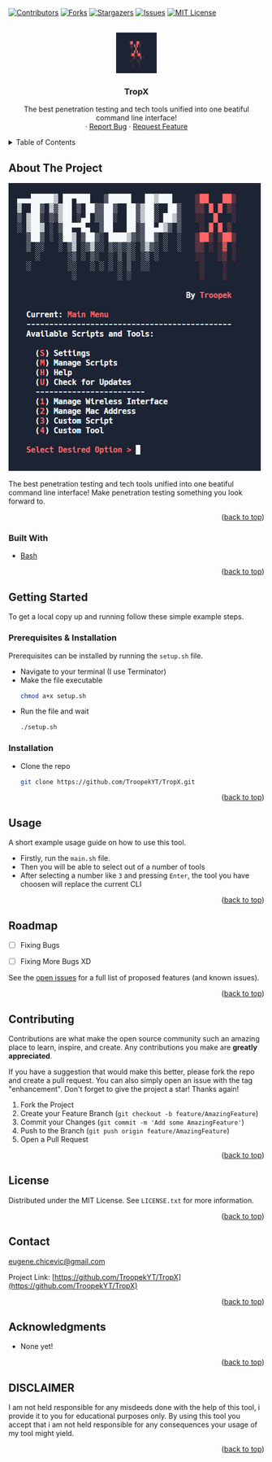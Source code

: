 <div id="top"></div>

[![Contributors][contributors-shield]][contributors-url]
[![Forks][forks-shield]][forks-url]
[![Stargazers][stars-shield]][stars-url]
[![Issues][issues-shield]][issues-url]
[![MIT License][license-shield]][license-url]




<!-- PROJECT LOGO -->
<br />
<div align="center">
  <a href="https://github.com/TroopekYT/TropX">
    <img src="images/logo.png" alt="logo" width="80" height="80">
  </a>

<h3 align="center">TropX</h3>

  <p align="center">
    The best penetration testing and tech tools unified into one beatiful command line interface!
    <br />
    ·
    <a href="https://github.com/TroopekYT/TropX/issues">Report Bug</a>
    ·
    <a href="https://github.com/TroopekYT/TropX/issues">Request Feature</a>
  </p>
</div>



<!-- TABLE OF CONTENTS -->
<details>
  <summary>Table of Contents</summary>
  <ol>
    <li>
      <a href="#about-the-project">About The Project</a>
      <ul>
        <li><a href="#built-with">Built With</a></li>
      </ul>
    </li>
    <li>
      <a href="#getting-started">Getting Started</a>
      <ul>
        <li><a href="#prerequisites">Prerequisites</a></li>
        <li><a href="#installation">Installation</a></li>
      </ul>
    </li>
    <li><a href="#usage">Usage</a></li>
    <li><a href="#roadmap">Roadmap</a></li>
    <li><a href="#contributing">Contributing</a></li>
    <li><a href="#license">License</a></li>
    <li><a href="#contact">Contact</a></li>
    <li><a href="#acknowledgments">Acknowledgments</a></li>
  </ol>
</details>



<!-- ABOUT THE PROJECT -->
## About The Project

<img src="images/image.png" alt="image">

The best penetration testing and tech tools unified into one beatiful command line interface! Make penetration testing something you look forward to. 

<p align="right">(<a href="#top">back to top</a>)</p>



### Built With

* [Bash](https://shellscript.sh/)

<p align="right">(<a href="#top">back to top</a>)</p>



<!-- GETTING STARTED -->
## Getting Started

To get a local copy up and running follow these simple example steps.

### Prerequisites & Installation

Prerequisites can be installed by running the `setup.sh` file.
* Navigate to your terminal (I use Terminator)
* Make the file executable
  ```sh
  chmod a+x setup.sh
  ```
* Run the file and wait
  ```sh
  ./setup.sh
  ```

### Installation

* Clone the repo
   ```sh
   git clone https://github.com/TroopekYT/TropX.git
   ```

<p align="right">(<a href="#top">back to top</a>)</p>



<!-- USAGE EXAMPLES -->
## Usage

A short example usage guide on how to use this tool.
* Firstly, run the `main.sh` file.
* Then you will be able to select out of a number of tools
* After selecting a number like `3` and pressing `Enter`, the tool you have choosen will replace the current CLI

<p align="right">(<a href="#top">back to top</a>)</p>



<!-- ROADMAP -->
## Roadmap

- [ ] Fixing Bugs
- [ ] Fixing More Bugs XD


See the [open issues](https://github.com/TroopekYT/TropX/issues) for a full list of proposed features (and known issues).

<p align="right">(<a href="#top">back to top</a>)</p>



<!-- CONTRIBUTING -->
## Contributing

Contributions are what make the open source community such an amazing place to learn, inspire, and create. Any contributions you make are **greatly appreciated**.

If you have a suggestion that would make this better, please fork the repo and create a pull request. You can also simply open an issue with the tag "enhancement".
Don't forget to give the project a star! Thanks again!

1. Fork the Project
2. Create your Feature Branch (`git checkout -b feature/AmazingFeature`)
3. Commit your Changes (`git commit -m 'Add some AmazingFeature'`)
4. Push to the Branch (`git push origin feature/AmazingFeature`)
5. Open a Pull Request

<p align="right">(<a href="#top">back to top</a>)</p>



<!-- LICENSE -->
## License

Distributed under the MIT License. See `LICENSE.txt` for more information.

<p align="right">(<a href="#top">back to top</a>)</p>



<!-- CONTACT -->
## Contact

eugene.chicevic@gmail.com

Project Link: [https://github.com/TroopekYT/TropX](https://github.com/TroopekYT/TropX)

<p align="right">(<a href="#top">back to top</a>)</p>



<!-- ACKNOWLEDGMENTS -->
## Acknowledgments

* None yet!

<p align="right">(<a href="#top">back to top</a>)</p>

<!-- DISCLAIMER -->
## DISCLAIMER

I am not held responsible for any misdeeds done with the help of this tool, i provide it to you for educational purposes only. By using this tool you accept that i am not held responsible for any consequences your usage of my tool might yield.

<p align="right">(<a href="#top">back to top</a>)</p>


<!-- MARKDOWN LINKS & IMAGES -->
<!-- https://www.markdownguide.org/basic-syntax/#reference-style-links -->
[contributors-shield]: https://img.shields.io/github/contributors/TroopekYT/TropX.svg?style=for-the-badge
[contributors-url]: https://github.com/TroopekYT/TropX/graphs/contributors
[forks-shield]: https://img.shields.io/github/forks/TroopekYT/TropX.svg?style=for-the-badge
[forks-url]: https://github.com/TroopekYT/TropX/network/members
[stars-shield]: https://img.shields.io/github/stars/TroopekYT/TropX.svg?style=for-the-badge
[stars-url]: https://github.com/TroopekYT/TropX/stargazers
[issues-shield]: https://img.shields.io/github/issues/TroopekYT/TropX.svg?style=for-the-badge
[issues-url]: https://github.com/TroopekYT/TropX/issues
[license-shield]: https://img.shields.io/github/license/TroopekYT/TropX.svg?style=for-the-badge
[license-url]: https://github.com/TroopekYT/TropX/blob/master/LICENSE.txt
